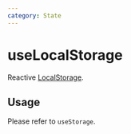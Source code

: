 ```yaml
---
category: State
---
```


# useLocalStorage

Reactive [LocalStorage](https://developer.mozilla.org/en-US/docs/Web/API/Window/localStorage).

## Usage

Please refer to `useStorage`.
